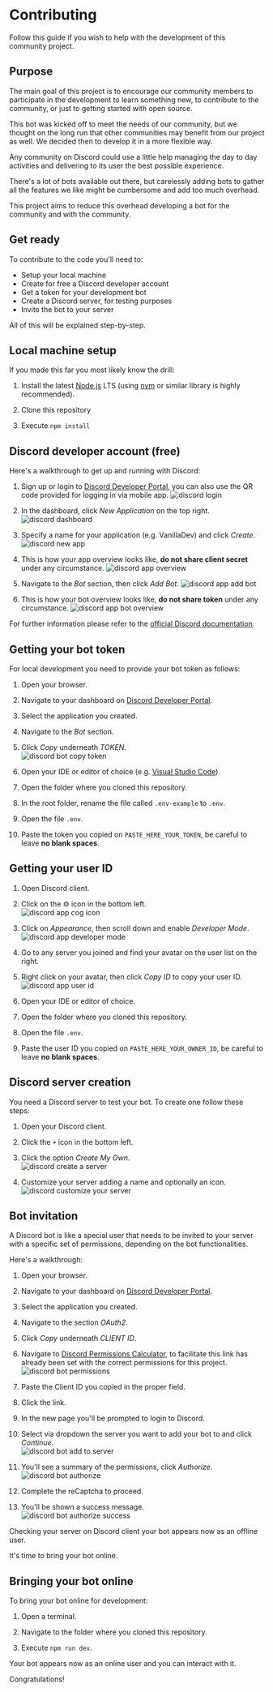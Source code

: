 # Contributing

Follow this guide if you wish to help with the development of this community project.

## Purpose

The main goal of this project is to encourage our community members to participate in the development to learn something new, to contribute to the community, or just to getting started with open source.

This bot was kicked off to meet the needs of our community, but we thought on the long run that other communities may benefit from our project as well. We decided then to develop it in a more flexible way.

Any community on Discord could use a little help managing the day to day activities and delivering to its user the best possible experience.

There's a lot of bots available out there, but carelessly adding bots to gather all the features we like might be cumbersome and add too much overhead.

This project aims to reduce this overhead developing a bot for the community and with the community.

## Get ready

To contribute to the code you'll need to:

- Setup your local machine
- Create for free a Discord developer account
- Get a token for your development bot
- Create a Discord server, for testing purposes
- Invite the bot to your server

All of this will be explained step-by-step.

## Local machine setup

If you made this far you most likely know the drill:

1. Install the latest [Node.js](https://nodejs.org/en/) LTS (using [nvm](https://github.com/nvm-sh/nvm) or similar library is highly recommended).

1. Clone this repository

1. Execute `npm install`

## Discord developer account (free)

Here's a walkthrough to get up and running with Discord:

1. Sign up or login to [Discord Developer Portal](https://discord.com/developers/applications), you can also use the QR code provided for logging in via mobile app.
   ![discord login](./img/discord-login.jpg)

1. In the dashboard, click _New Application_ on the top right.
   ![discord dashboard](./img/discord-dashboard.jpg)

1. Specify a name for your application (e.g. VanillaDev) and click _Create_.
   ![discord new app](./img/discord-new-app.jpg)

1. This is how your app overview looks like, **do not share client secret** under any circumstance.
   ![discord app overview](./img/discord-app-overview.jpg)

1. Navigate to the _Bot_ section, then click _Add Bot_.
   ![discord app add bot](./img/discord-app-add-bot.jpg)

1. This is how your bot overview looks like, **do not share token** under any circumstance.
   ![discord app bot overview](./img/discord-app-bot-overview.jpg)

For further information please refer to the [official Discord documentation](https://discord.com/developers/docs/intro).

## Getting your bot token

For local development you need to provide your bot token as follows:

1. Open your browser.

1. Navigate to your dashboard on [Discord Developer Portal](https://discord.com/developers/applications/).

1. Select the application you created.

1. Navigate to the _Bot_ section.

1. Click _Copy_ underneath _TOKEN_.  
   ![discord bot copy token](./img/discord-bot-copy-token.jpg)

1. Open your IDE or editor of choice (e.g. [Visual Studio Code](https://code.visualstudio.com/)).

1. Open the folder where you cloned this repository.

1. In the root folder, rename the file called `.env-example` to `.env`.

1. Open the file `.env`.

1. Paste the token you copied on `PASTE_HERE_YOUR_TOKEN`, be careful to leave **no blank spaces**.

## Getting your user ID

1. Open Discord client.

1. Click on the ⚙️ icon in the bottom left.  
   ![discord app cog icon](./img/discord-app-cog-icon.jpg)

1. Click on _Appearance_, then scroll down and enable _Developer Mode_.  
   ![discord app developer mode](./img/discord-app-developer-mode.jpg)

1. Go to any server you joined and find your avatar on the user list on the right.

1. Right click on your avatar, then click _Copy ID_ to copy your user ID.  
   ![discord app user id](./img/discord-app-user-id.jpg)

1. Open your IDE or editor of choice.

1. Open the folder where you cloned this repository.

1. Open the file `.env`.

1. Paste the user ID you copied on `PASTE_HERE_YOUR_OWNER_ID`, be careful to leave **no blank spaces**.

## Discord server creation

You need a Discord server to test your bot. To create one follow these steps:

1. Open your Discord client.

1. Click the `+` icon in the bottom left.

1. Click the option _Create My Own_.  
   ![discord create a server](./img/discord-create-a-server.jpg)

1. Customize your server adding a name and optionally an icon.  
   ![discord customize your server](./img/discord-customize-your-server.jpg)

## Bot invitation

A Discord bot is like a special user that needs to be invited to your server with a specific set of permissions, depending on the bot functionalities.

Here's a walkthrough:

1. Open your browser.

1. Navigate to your dashboard on [Discord Developer Portal](https://discord.com/developers/applications/).

1. Select the application you created.

1. Navigate to the section _OAuth2_.

1. Click _Copy_ underneath _CLIENT ID_.

1. Navigate to [Discord Permissions Calculator](https://discordapi.com/permissions.html#388208), to facilitate this link has already been set with the correct permissions for this project.  
   ![discord bot permissions](./img/discord-bot-permissions.jpg)

1. Paste the Client ID you copied in the proper field.

1. Click the link.

1. In the new page you'll be prompted to login to Discord.

1. Select via dropdown the server you want to add your bot to and click _Continue_.  
   ![discord bot add to server](./img/discord-bot-add-to-server.jpg)

1. You'll see a summary of the permissions, click _Authorize_.  
   ![discord bot authorize](./img/discord-bot-authorize.jpg)

1. Complete the reCaptcha to proceed.

1. You'll be shown a success message.  
   ![discord bot authorize success](./img/discord-bot-authorize-success.jpg)

Checking your server on Discord client your bot appears now as an offline user.

It's time to bring your bot online.

## Bringing your bot online

To bring your bot online for development:

1. Open a terminal.

1. Navigate to the folder where you cloned this repository.

1. Execute `npm run dev`.

Your bot appears now as an online user and you can interact with it.

Congratulations!
